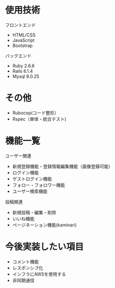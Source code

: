 


# 使用技術
フロントエンド

* HTML/CSS
* JavaScript
* Bootstrap 

バックエンド

* Ruby 2.6.6
* Rails 6.1.4
* Mysql 8.0.25



# その他

* Rubocop(コード整形）
* Rspec（単体・統合テスト)


# 機能一覧

ユーザー関連

* 新規登録機能・登録情報編集機能（画像登録可能）
* ログイン機能
* ゲストログイン機能
* フォロー・フォロワー機能
* ユーザー検索機能

投稿関連
* 新規投稿・編集・削除
* いいね機能
* ページネーション機能(kaminari)

# 今後実装したい項目
* コメント機能
* レスポンシブ化
* インフラにAWSを使用する
* 非同期通信
